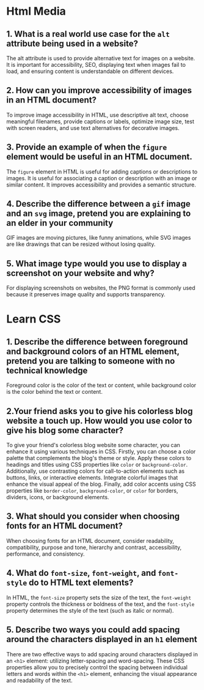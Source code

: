 # Html Media

## 1. What is a real world use case for the `alt` attribute being used in a website?

The alt attribute is used to provide alternative text for images on a website. It is important for accessibility, SEO, displaying text when images fail to load, and ensuring content is understandable on different devices.

## 2. How can you improve accessibility of images in an HTML document?

To improve image accessibility in HTML, use descriptive alt text, choose meaningful filenames, provide captions or labels, optimize image size, test with screen readers, and use text alternatives for decorative images.

## 3. Provide an example of when the `figure` element would be useful in an HTML document.

The `figure` element in HTML is useful for adding captions or descriptions to images. It is useful for associating a caption or description with an image or similar content. It improves accessibility and provides a semantic structure.

## 4. Describe the difference between a `gif` image and an `svg` image, pretend you are explaining to an elder in your community

GIF images are moving pictures, like funny animations, while SVG images are like drawings that can be resized without losing quality.

## 5. What image type would you use to display a screenshot on your website and why?

For displaying screenshots on websites, the PNG format is commonly used because it preserves image quality and supports transparency.

# Learn CSS

## 1. Describe the difference between foreground and background colors of an HTML element, pretend you are talking to someone with no technical knowledge

Foreground color is the color of the text or content, while background color is the color behind the text or content.

## 2.Your friend asks you to give his colorless blog website a touch up. How would you use color to give his blog some character?

To give your friend's colorless blog website some character, you can enhance it using various techniques in CSS. Firstly, you can choose a color palette that complements the blog's theme or style. Apply these colors to headings and titles using CSS properties like `color` or `background-color`. Additionally, use contrasting colors for call-to-action elements such as buttons, links, or interactive elements. Integrate colorful images that enhance the visual appeal of the blog. Finally, add color accents using CSS properties like `border-color`, `background-color`, or `color` for borders, dividers, icons, or background elements.

## 3. What should you consider when choosing fonts for an HTML document?

When choosing fonts for an HTML document, consider readability, compatibility, purpose and tone, hierarchy and contrast, accessibility, performance, and consistency.

## 4. What do `font-size`, `font-weight`, and `font-style` do to HTML text elements?

In HTML, the `font-size` property sets the size of the text, the `font-weight` property controls the thickness or boldness of the text, and the `font-style` property determines the style of the text (such as italic or normal).

## 5. Describe two ways you could add spacing around the characters displayed in an `h1` element

There are two effective ways to add spacing around characters displayed in an `<h1>` element: utilizing letter-spacing and word-spacing. These CSS properties allow you to precisely control the spacing between individual letters and words within the `<h1>` element, enhancing the visual appearance and readability of the text.
